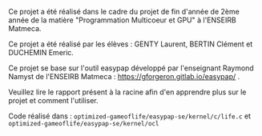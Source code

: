 Ce projet a été réalisé dans le cadre du projet de fin d'année de 2ème année de la matière "Programmation Multicoeur et GPU" à l'ENSEIRB Matmeca.

Ce projet a été réalisé par les élèves : GENTY Laurent, BERTIN Clément et DUCHEMIN Emeric.

Ce projet se base sur l'outil easypap développé par l'enseignant Raymond Namyst de l'ENSEIRB Matmeca : https://gforgeron.gitlab.io/easypap/ .

Veuillez lire le rapport présent à la racine afin d'en apprendre plus sur le projet et comment l'utiliser.

Code réalisé dans : ```optimized-gameoflife/easypap-se/kernel/c/life.c``` et ```optimized-gameoflife/easypap-se/kernel/ocl```
